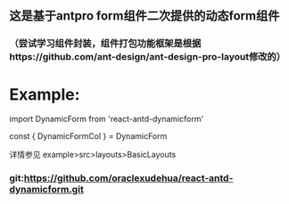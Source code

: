 
## 这是基于antpro form组件二次提供的动态form组件
### （尝试学习组件封装，组件打包功能框架是根据https://github.com/ant-design/ant-design-pro-layout修改的）


# Example:
import DynamicForm from 'react-antd-dynamicform'

const { DynamicFormCol } = DynamicForm

详情参见 example>src>layouts>BasicLayouts


### git:https://github.com/oraclexudehua/react-antd-dynamicform.git